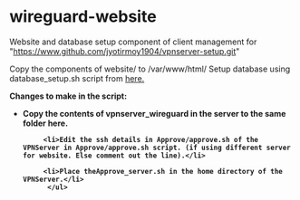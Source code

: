 # wireguard-website
Website and database setup component of client management for "https://www.github.com/jyotirmoy1904/vpnserver-setup.git"

Copy the components of website/ to /var/www/html/
Setup database using database_setup.sh script from 
<a href="https://github.com/jyotirmoy1904/vpnserver-setup/blob/master/database_setup.sh"> here. </a>
 
<b>
  Changes to make in the script:
        <ul>
         <li>Copy the contents of vpnserver_wireguard in the server to the same folder here.</li>
          
         <li>Edit the ssh details in Approve/approve.sh of the VPNServer in Approve/approve.sh script. (if using different server for website. Else comment out the line).</li>
         
         <li>Place theApprove_server.sh in the home directory of the VPNServer.</li>
          </ul>
